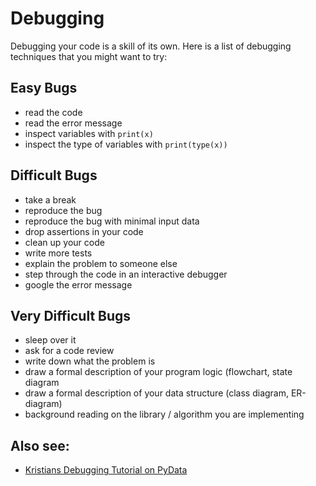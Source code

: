 
# Debugging

Debugging your code is a skill of its own. Here is a list of debugging techniques that you might want to try:

## Easy Bugs

* read the code
* read the error message
* inspect variables with `print(x)`
* inspect the type of variables with `print(type(x))`

## Difficult Bugs

* take a break
* reproduce the bug
* reproduce the bug with minimal input data
* drop assertions in your code
* clean up your code
* write more tests
* explain the problem to someone else
* step through the code in an interactive debugger
* google the error message

## Very Difficult Bugs

* sleep over it
* ask for a code review
* write down what the problem is
* draw a formal description of your program logic (flowchart, state diagram
* draw a formal description of your data structure (class diagram, ER-diagram)
* background reading on the library / algorithm you are implementing


## Also see:

* [Kristians Debugging Tutorial on PyData](https://www.youtube.com/watch?v=04paHt9xG9U)
